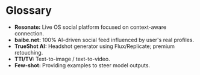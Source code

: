 # Glossary
- **Resonate:** Live OS social platform focused on context-aware connection.
- **baibe.net:** 100% AI-driven social feed influenced by user's real profiles.
- **TrueShot AI:** Headshot generator using Flux/Replicate; premium retouching.
- **TTI/TV:** Text-to-image / text-to-video.
- **Few-shot:** Providing examples to steer model outputs.
